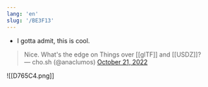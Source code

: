 ```yaml
---
lang: 'en'
slug: '/BE3F13'
---
```


- I gotta admit, this is cool.

> Nice. What's the edge on Things over [[glTF]] and [[USDZ]]?<br/>
> — cho.sh (@anaclumos) <a href="https://twitter.com/anaclumos/status/1583597674342686720?ref_src=twsrc%5Etfw">October 21, 2022</a>

![[D765C4.png]]
